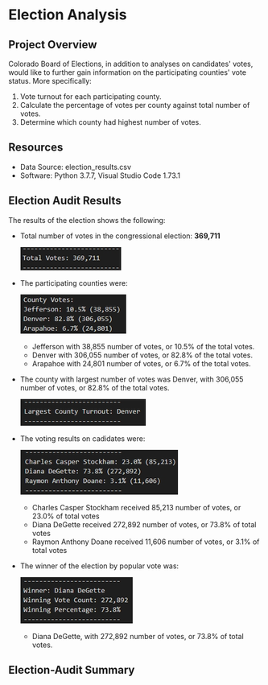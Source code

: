 # Election Analysis

## Project Overview
Colorado Board of Elections, in addition to analyses on candidates' votes, would like to further gain information on the participating counties' vote status. More specifically:

1. Vote turnout for each participating county.
2. Calculate the percentage of votes per county against total number of votes. 
3. Determine which county had highest number of votes.

## Resources
- Data Source: election_results.csv
- Software: Python 3.7.7, Visual Studio Code 1.73.1

## Election Audit Results
The results of the election shows the following: 

- Total number of votes in the congressional election: **369,711**

    ![Total Number of Votes for the Election](Total_Votes.jpg)

- The participating counties were: 

    ![Vote analysis on Participating Counties](County_votes.jpg)

    - Jefferson with 38,855 number of votes, or 10.5% of the total votes.
    - Denver with 306,055 number of votes, or 82.8% of the total votes.
    - Arapahoe with 24,801 number of votes, or 6.7% of the total votes. 
- The county with largest number of votes was Denver, with 306,055 number of votes, or 82.8% of the total votes.

    ![County with Largest number of votes](County_Turnout.jpg)

- The voting results on cadidates were:

    ![Vote Results for Each Candidate](Candidate_Votes.jpg)

    - Charles Casper Stockham received 85,213 number of votes, or 23.0% of total votes
    - Diana DeGette received 272,892 number of votes, or 73.8% of total votes
    - Raymon Anthony Doane received 11,606 number of votes, or 3.1% of total votes

- The winner of the election by popular vote was:  
    
    ![Winning Candiate](Winner_Votes.jpg)
    
    - Diana DeGette, with 272,892 number of votes, or 73.8% of total votes.

## Election-Audit Summary

